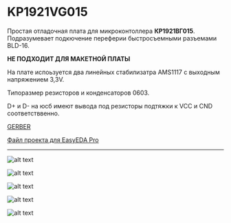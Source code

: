 # KP1921VG015

Простая отладочная плата для микроконтоллера **КР1921ВГ015**. 
Подразумевает подкючение переферии быстросъемными разъемами BLD-16.  

**НЕ ПОДХОДИТ ДЛЯ МАКЕТНОЙ ПЛАТЫ**

На плате испоьзуется два линейных стабилизатра AMS1117 с выходным напряжением 3,3V.

Типоразмер резисторов и конденсаторов 0603.

D+ и D- на юсб имеют вывода под резисторы подтяжки к VCC и CND соответстввенно.

[GERBER](https://github.com/HeartBIeed/KP1921VG015/blob/main/Src/Gerber_PCB1_2025-05-29.zip)

[Файл проекта для EasyEDA Pro](https://github.com/HeartBIeed/KP1921VG015/blob/main/Src/KP1921VG015_v.1.0.epro)

____________

![alt text](https://github.com/HeartBIeed/KP1921VG015/blob/main/Img/top2.png)

![alt text](https://github.com/HeartBIeed/KP1921VG015/blob/main/Img/bottom2.png)

![alt text](https://github.com/HeartBIeed/KP1921VG015/blob/main/Img/top.png)

![alt text](https://github.com/HeartBIeed/KP1921VG015/blob/main/Img/bottom.png)

![alt text](https://github.com/HeartBIeed/KP1921VG015/blob/main/Img/editor.PNG)


